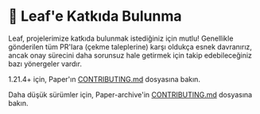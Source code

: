 # 🌿 Leaf'e Katkıda Bulunma

Leaf, projelerimize katkıda bulunmak istediğiniz için mutlu! Genellikle gönderilen tüm PR'lara (çekme taleplerine) karşı oldukça esnek davranırız, ancak onay sürecini daha sorunsuz hale getirmek için takip edebileceğiniz bazı yönergeler vardır.

1.21.4+ için, Paper'ın [CONTRIBUTING.md](https://github.com/PaperMC/Paper/blob/main/CONTRIBUTING.md) dosyasına bakın.

Daha düşük sürümler için, Paper-archive'in [CONTRIBUTING.md](https://github.com/PaperMC/Paper-archive/blob/ver/1.21.1/CONTRIBUTING.md) dosyasına bakın.
